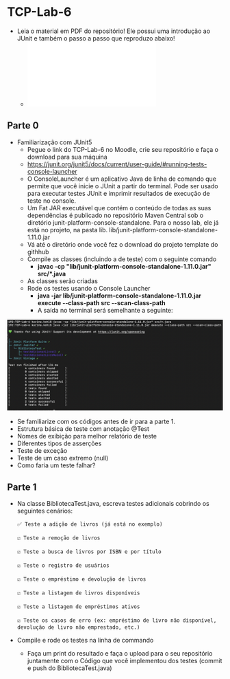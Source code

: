 # TCP-Lab-6

- Leia o material em PDF do repositório! Ele possui uma introdução ao JUnit e também o passo a passo que reproduzo abaixo!
  - ![pdf](INF01120-Aula-15.pdf)
  
## Parte 0
- Familiarização com JUnit5
  - Pegue o link do TCP-Lab-6 no Moodle, crie seu repositório e faça o download para sua máquina
  - https://junit.org/junit5/docs/current/user-guide/#running-tests-console-launcher
  - O ConsoleLauncher é um aplicativo Java de linha de comando que permite que você inicie o JUnit a partir do terminal. Pode ser usado para executar testes JUnit e imprimir resultados de execução de teste no console.
  - Um Fat JAR executável que contém o conteúdo de todas as suas dependências é publicado no repositório Maven Central sob o diretório junit-platform-console-standalone. Para o nosso lab, ele já está no projeto, na pasta lib.
lib/junit-platform-console-standalone-1.11.0.jar
  - Vá até o diretório onde você fez o download do projeto template do githhub
  - Compile as classes (incluindo a de teste) com o seguinte comando
    - **javac -cp "lib/junit-platform-console-standalone-1.11.0.jar" src/*.java**
  - As classes serão criadas
  - Rode os testes usando o Console Launcher
    - **java -jar lib/junit-platform-console-standalone-1.11.0.jar execute --class-path src --scan-class-path**
    - A saída no terminal será semelhante a seguinte:
  
<img src="Screenshot 2025-04-19 at 15.58.05.png" alt="Texto Alternativo">

  - Se familiarize com os códigos antes de ir para a parte 1. 
  - Estrutura básica de teste com anotação @Test
  - Nomes de exibição para melhor relatório de teste
  - Diferentes tipos de asserções
  - Teste de exceção
  - Teste de um caso extremo (null)
  - Como faria um teste falhar?

## Parte 1

- Na classe BibliotecaTest.java, escreva testes adicionais cobrindo os seguintes cenários:

      ✅ Teste a adição de livros (já está no exemplo)
      
      ☑️ Teste a remoção de livros
      
      ☑️ Teste a busca de livros por ISBN e por título
      
      ☑️ Teste o registro de usuários
      
      ☑️ Teste o empréstimo e devolução de livros
      
      ☑️ Teste a listagem de livros disponíveis
      
      ☑️ Teste a listagem de empréstimos ativos
      
      ☑️ Teste os casos de erro (ex: empréstimo de livro não disponível, devolução de livro não emprestado, etc.)

- Compile e rode os testes na linha de commando
    - Faça um print do resultado e faça o upload para o seu repositório juntamente com o Código que você implementou dos testes (commit e push do BibliotecaTest.java)








